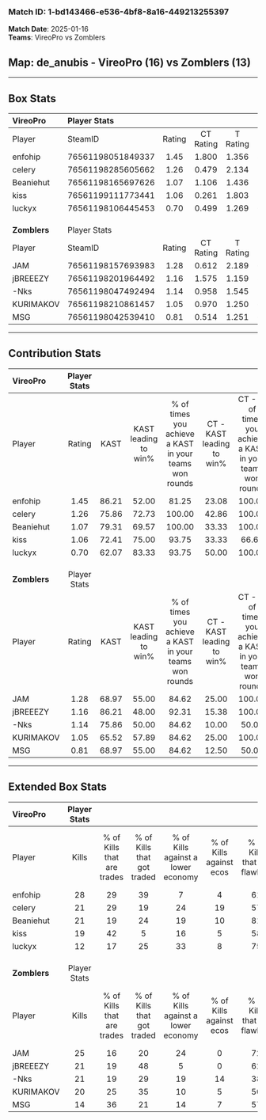 ### Match ID: 1-bd143466-e536-4bf8-8a16-449213255397  
**Match Date**: 2025-01-16  
**Teams**: VireoPro vs Zomblers  

## **Map**: de_anubis - VireoPro (16) vs Zomblers (13)  
---  

## Box Stats  

| **VireoPro** | Player Stats      |        |           |          |       |      |       |         |        |      |     |
| :- | :- | :-: | :-: | :-: | :-: | :-: | :-: | :-: | :-: | :-: | :-: |
| Player       | SteamID           | Rating | CT Rating | T Rating | KAST  | ADR  | Kills | Assists | Deaths | K/D  | HS% |
| enfohip      | 76561198051849337 |  1.45  |   1.800   |  1.356   | 86.21 | 91.9 |  28   |   10    |   22   | 1.27 | 57  |
| celery       | 76561198285605662 |  1.26  |   0.479   |  2.134   | 75.86 | 89.3 |  21   |   13    |   17   | 1.24 | 61  |
| Beaniehut    | 76561198165697626 |  1.07  |   1.106   |  1.436   | 79.31 | 78.1 |  21   |    5    |   25   | 0.84 | 33  |
| kiss         | 76561199111773441 |  1.06  |   0.261   |  1.803   | 72.41 | 68.8 |  19   |    4    |   18   | 1.06 | 31  |
| luckyx       | 76561198106445453 |  0.70  |   0.499   |  1.269   | 62.07 | 58.9 |  12   |    6    |   21   | 0.57 | 75  |
|              |                   |        |           |          |       |      |       |         |        |      |     |
|              |                   |        |           |          |       |      |       |         |        |      |     |
|              |                   |        |           |          |       |      |       |         |        |      |     |
| **Zomblers** | Player Stats      |        |           |          |       |      |       |         |        |      |     |
| Player       | SteamID           | Rating | CT Rating | T Rating | KAST  | ADR  | Kills | Assists | Deaths | K/D  | HS% |
| JAM          | 76561198157693983 |  1.28  |   0.612   |  2.189   | 68.97 | 91.6 |  25   |    8    |   19   | 1.32 | 32  |
| jBREEEZY     | 76561198201964492 |  1.16  |   1.575   |  1.159   | 86.21 | 77.5 |  21   |   10    |   24   | 0.88 | 28  |
| -Nks         | 76561198047492494 |  1.14  |   0.958   |  1.545   | 75.86 | 82.4 |  21   |    7    |   21   | 1.00 | 57  |
| KURIMAKOV    | 76561198210861457 |  1.05  |   0.970   |  1.250   | 65.52 | 76.6 |  20   |    5    |   19   | 1.05 | 55  |
| MSG          | 76561198042539410 |  0.81  |   0.514   |  1.251   | 68.97 | 55.8 |  14   |    6    |   20   | 0.70 | 42  |
---  

## Contribution Stats  

| **VireoPro** | Player Stats |       |                      |                                                        |                           |                                                             |                          |                                                            |
| :- | :-: | :-: | :-: | :-: | :-: | :-: | :-: | :-: |
| Player       |    Rating    | KAST  | KAST leading to win% | % of times you achieve a KAST in your teams won rounds | CT - KAST leading to win% | CT - % of times you achieve a KAST in your teams won rounds | T - KAST leading to win% | T - % of times you achieve a KAST in your teams won rounds |
| enfohip      |     1.45     | 86.21 |        52.00         |                         81.25                          |           23.08           |                           100.00                            |          83.33           |                           76.92                            |
| celery       |     1.26     | 75.86 |        72.73         |                         100.00                         |           42.86           |                           100.00                            |          86.67           |                           100.00                           |
| Beaniehut    |     1.07     | 79.31 |        69.57         |                         100.00                         |           33.33           |                           100.00                            |          92.86           |                           100.00                           |
| kiss         |     1.06     | 72.41 |        75.00         |                         93.75                          |           33.33           |                            66.67                            |          92.86           |                           100.00                           |
| luckyx       |     0.70     | 62.07 |        83.33         |                         93.75                          |           50.00           |                           100.00                            |          100.00          |                           92.31                            |
|              |              |       |                      |                                                        |                           |                                                             |                          |                                                            |
|              |              |       |                      |                                                        |                           |                                                             |                          |                                                            |
|              |              |       |                      |                                                        |                           |                                                             |                          |                                                            |
| **Zomblers** | Player Stats |       |                      |                                                        |                           |                                                             |                          |                                                            |
| Player       |    Rating    | KAST  | KAST leading to win% | % of times you achieve a KAST in your teams won rounds | CT - KAST leading to win% | CT - % of times you achieve a KAST in your teams won rounds | T - KAST leading to win% | T - % of times you achieve a KAST in your teams won rounds |
| JAM          |     1.28     | 68.97 |        55.00         |                         84.62                          |           25.00           |                           100.00                            |          75.00           |                           81.82                            |
| jBREEEZY     |     1.16     | 86.21 |        48.00         |                         92.31                          |           15.38           |                           100.00                            |          83.33           |                           90.91                            |
| -Nks         |     1.14     | 75.86 |        50.00         |                         84.62                          |           10.00           |                            50.00                            |          83.33           |                           90.91                            |
| KURIMAKOV    |     1.05     | 65.52 |        57.89         |                         84.62                          |           25.00           |                           100.00                            |          81.82           |                           81.82                            |
| MSG          |     0.81     | 68.97 |        55.00         |                         84.62                          |           12.50           |                            50.00                            |          83.33           |                           90.91                            |
---  

## Extended Box Stats  

| **VireoPro** | Player Stats |                            |                            |                                    |                         |                              |                                 |        |                             |                                     |                          |                               |                            |
| :- | :-: | :-: | :-: | :-: | :-: | :-: | :-: | :-: | :-: | :-: | :-: | :-: | :-: |
| Player       |    Kills     | % of Kills that are trades | % of Kills that got traded | % of Kills against a lower economy | % of Kills against ecos | % of Kills that are flawless | % of Kills that are close duels | Deaths | % of Deaths that get traded | % of Deaths against a lower economy | % of Deaths against ecos | % of Deaths that are flawless | % of Deaths that are close |
| enfohip      |      28      |             29             |             39             |                 7                  |            4            |              61              |                7                |   22   |             27              |                 14                  |            9             |              59               |             0              |
| celery       |      21      |             29             |             19             |                 24                 |           19            |              57              |                5                |   17   |             29              |                 12                  |            6             |              41               |             18             |
| Beaniehut    |      21      |             19             |             24             |                 19                 |           10            |              81              |                0                |   25   |             44              |                 16                  |            8             |              60               |             4              |
| kiss         |      19      |             42             |             5              |                 16                 |            5            |              58              |                5                |   18   |              6              |                  6                  |            0             |              56               |             6              |
| luckyx       |      12      |             17             |             25             |                 33                 |            8            |              75              |                0                |   21   |             33              |                 10                  |            0             |              57               |             5              |
|              |              |                            |                            |                                    |                         |                              |                                 |        |                             |                                     |                          |                               |                            |
|              |              |                            |                            |                                    |                         |                              |                                 |        |                             |                                     |                          |                               |                            |
|              |              |                            |                            |                                    |                         |                              |                                 |        |                             |                                     |                          |                               |                            |
| **Zomblers** | Player Stats |                            |                            |                                    |                         |                              |                                 |        |                             |                                     |                          |                               |                            |
| Player       |    Kills     | % of Kills that are trades | % of Kills that got traded | % of Kills against a lower economy | % of Kills against ecos | % of Kills that are flawless | % of Kills that are close duels | Deaths | % of Deaths that get traded | % of Deaths against a lower economy | % of Deaths against ecos | % of Deaths that are flawless | % of Deaths that are close |
| JAM          |      25      |             16             |             20             |                 24                 |            0            |              72              |                0                |   19   |             26              |                 16                  |            11            |              79               |             0              |
| jBREEEZY     |      21      |             19             |             48             |                 5                  |            0            |              62              |               10                |   24   |             33              |                 13                  |            8             |              63               |             0              |
| -Nks         |      21      |             19             |             29             |                 19                 |           14            |              38              |               10                |   21   |             29              |                 14                  |            10            |              57               |             5              |
| KURIMAKOV    |      20      |             25             |             35             |                 10                 |            5            |              50              |               10                |   19   |             16              |                 16                  |            11            |              63               |             5              |
| MSG          |      14      |             36             |             21             |                 14                 |            7            |              57              |                0                |   20   |             15              |                 20                  |            10            |              70               |             10             |
